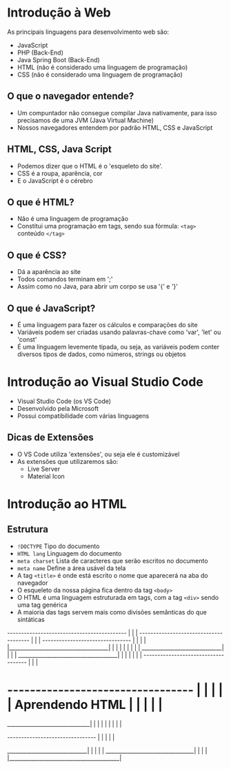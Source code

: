 # Introdução à Web

As principais linguagens para desenvolvimento web são:
- JavaScript
- PHP (Back-End)
- Java Spring Boot (Back-End)
- HTML (não é considerado uma linguagem de programação)
- CSS (não é considerado uma linguagem de programação)

## O que o navegador entende?

- Um compuntador não consegue compilar Java nativamente, para isso precisamos de uma JVM (Java Virtual Machine)
- Nossos navegadores entendem por padrão HTML, CSS e JavaScript

## HTML, CSS, Java Script 

- Podemos dizer que o HTML é o 'esqueleto do site'.
- CSS é a roupa, aparência, cor
- E o JavaScript é o cérebro

## O que é HTML?

- Não é uma linguagem de programação
- Constitui uma programação em tags, sendo sua fórmula: ``<tag>`` conteúdo ``</tag>``

## O que é CSS?

- Dá a aparência ao site
- Todos comandos terminam em ';'
- Assim como no Java, para abrir um corpo se usa '{' e '}'

## O que é JavaScript?

- É uma linguagem para fazer os cálculos e comparações do site
- Variáveis podem ser criadas usando palavras-chave como 'var', 'let' ou 'const'
- É uma linguagem levemente tipada, ou seja, as variáveis podem conter diversos tipos de dados, como números, strings ou objetos

# Introdução ao Visual Studio Code

- Visual Studio Code (os VS Code)
- Desenvolvido pela Microsoft
- Possui compatibilidade com várias linguagens

## Dicas de Extensões

- O VS Code utiliza 'extensões', ou seja ele é customizável
- As extensões que utilizaremos são:
  - Live Server
  - Material Icon

# Introdução ao HTML

## Estrutura

- ``!DOCTYPE`` Tipo do documento
- ``HTML lang`` Linguagem do documento
- ``meta charset`` Lista de caracteres que serão escritos no documento
- ``meta name`` Define a área usável da tela
-  A tag ``<title>`` é onde está escrito o nome que aparecerá na aba do navegador
-  O esqueleto da nossa página fica dentro da tag ``<body>``
-  O HTML é uma linguagem estruturada em tags, com a tag ``<div>`` sendo uma tag genérica
-  A maioria das tags servem mais como divisões semânticas do que sintáticas

<HTML>-------------------------------------------
|                                               |
|  <HEAD>-------------------------------------- |
|  |   <META>-------------------------------- | |
|  |   |____________________________________| | | 
|  |                                          | |
|  |   <TITLE>------------------------------- | |
|  |   |                                    | | |
|  |   </TITLE>_____________________________| | |
|  </HEAD>____________________________________| |
|                                               |
|                                               |
|   <BODY>------------------------------------  |
|   |  <H1>--------------------------------- |  |
|   |   |   Aprendendo HTML                | |  |
|   |   </H1>______________________________| |  |
|   |                                        |  |
|   |   <P>--------------------------------  |  |
|   |   |</P>_____________________________|  |  |
|   | </BODY>________________________________|  |
|                                               |
|</HTML>________________________________________|


